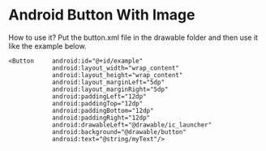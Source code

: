 # Android Button With Image

How to use it? Put the button.xml file in the drawable folder and then use it like the example below.

```
<Button     android:id="@+id/example"
            android:layout_width="wrap_content"
            android:layout_height="wrap_content"
            android:layout_marginLeft="5dp"
            android:layout_marginRight="5dp"
            android:paddingLeft="12dp"
            android:paddingTop="12dp"
            android:paddingBottom="12dp"
            android:paddingRight="12dp"
            android:drawableLeft="@drawable/ic_launcher"
            android:background="@drawable/button"
            android:text="@string/myText"/>
```
